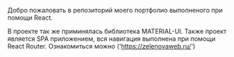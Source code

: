 Добро пожаловать в репозиторий моего портфолио выполненого при помощи React.

В проекте так же приминялась библиотека MATERIAL-UI. 
Также проект является SPA приложением, вся навигация выполнена при помощи React Router. 
Ознакомиться можно ('https://zelenovaweb.ru/')
